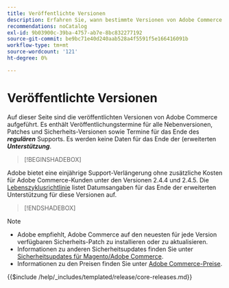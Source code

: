 ```yaml
---
title: Veröffentlichte Versionen
description: Erfahren Sie, wann bestimmte Versionen von Adobe Commerce veröffentlicht wurden.
recommendations: noCatalog
exl-id: 9b03900c-39ba-4757-ab7e-8bc832277192
source-git-commit: be9bc71e40d240aab528a4f5591f5e166416091b
workflow-type: tm+mt
source-wordcount: '121'
ht-degree: 0%

---
```


# Veröffentlichte Versionen

Auf dieser Seite sind die veröffentlichten Versionen von Adobe Commerce aufgeführt. Es enthält Veröffentlichungstermine für alle Nebenversionen, Patches und Sicherheits-Versionen sowie Termine für das Ende des **_regulären_** Supports. Es werden keine Daten für das Ende der (erweiterten **_Unterstützung_**.

>[!BEGINSHADEBOX]

Adobe bietet eine einjährige Support-Verlängerung ohne zusätzliche Kosten für Adobe Commerce-Kunden unter den Versionen 2.4.4 und 2.4.5. Die [Lebenszyklusrichtlinie](lifecycle-policy.md) listet Datumsangaben für das Ende der erweiterten Unterstützung für diese Versionen auf.

>[!ENDSHADEBOX]

>[!NOTE]
>
>- Adobe empfiehlt, Adobe Commerce auf den neuesten für jede Version verfügbaren Sicherheits-Patch zu installieren oder zu aktualisieren.
>- Informationen zu anderen Sicherheitsupdates finden Sie unter [Sicherheitsupdates für Magento/Adobe Commerce](https://helpx.adobe.com/de/security/products/magento.html).
>- Informationen zu den Preisen finden Sie unter [Adobe Commerce-Preise](https://business.adobe.com/products/magento/pricing.html).

{{$include /help/_includes/templated/release/core-releases.md}}
